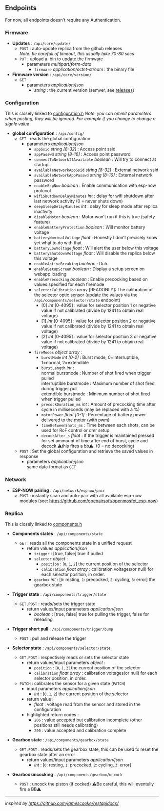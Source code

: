 ## Endpoints

For now, all endpoints doesn't require any Authentication.

### Firmware

- **Updates** : `/api/core/update/`
  - `POST` : auto-update replica from the github releases  
  *Note: be carefull of timeout, this usually take 70-80 secs*
  - `PUT` : upload a .bin to update the firmware
    - parameters *multipart/form-data*
      - `firmware` *application/octet-stream* : the binary file
- **Firmware version** : `/api/core/version/`
  - `GET` : 
    - parameters *application/json*
      - *string* : the current version (semver, see [releases](https://github.com/simonjamain/openmosfet/releases))

### Configuration

This is closely linked to [configuration.h](/src/configuration.h)
*Note: you can ommit parameters when posting, they will be ignored. For example if you change to change a signle value*

- **global configuration** : `/api/config/`
  - `GET` : reads the global configuration 
    - parameters *application/json*
      - `appSsid` *string [8-32]* : Access point ssid
      - `appPasswd` *string [8-16]* : Access point password
      - `connectToNetworkIfAvailable` *boolean* : Will try to connect at startup
      - `availableNetworkAppSsid` *string [8-32]* : External network ssid
      - `availableNetworkAppPasswd` *string [8-16]* : External network password
      - `enableEspNow` *boolean* : Enable communication with esp-now protocol
      - `wifiShutdownDelayMinutes` *int* : delay for wifi shutdown after last network activity (0 = never shuts down)
      - `deepSleepDelayMinutes` *int* : delay for sleep mode after replica inactivity
      - `disableMotor` *boolean* : Motor won't run if this is true (safety feature)
      - `enableBatteryProtection` *boolean* : Will monitor battery voltage
      - `batteryNominalVoltage` *float* : Honestly I don't precisely know yet what to do with that
      - `batteryLowVoltage` *float* : Will alert the user below this voltage
      - `batteryShutdownVoltage` *float* : Will disable the replica below this voltage
      - `enableActiveBreaking` *boolean* : Duh.
      - `enableSetupScreen` *boolean* : Display a setup screen on webapp loading
      - `enablePrecocking` *boolean* : Enable precocking based on values specified for each firemode
      - `selectorCalibration` *array* [READONLY]: The calibration of the selector optic sensor (update the values via the `/api/components/selector/state` endpoint)
        - [0] *int* [0-4095] : value for selector position 1 or negative value if not calibrated (divide by 1241 to obtain real voltage)
        - [1] *int* [0-4095] : value for selector position 2 or negative value if not calibrated (divide by 1241 to obtain real voltage)
        - [2] *int* [0-4095] : value for selector position 3 or negative value if not calibrated (divide by 1241 to obtain real voltage)
      - `fireModes` *object array* :
        - `burstMode` *int [0-2]* : Burst mode, 0=interruptible, 1=normal, 2=extendible
        - `burstLength` *int* :  
          normal burstmode : Number of shot fired when trigger pulled  
          interruptible burstmode : Maximum number of shot fired during trigger pull  
          extendible burstmode : Minimum number of shot fired when trigger pulled
        - `precockDuration_ms` *int* : Amount of precocking time after cycle in milliseconds (may be replaced with a %)
        - `motorPower` *float [0-1]* : Percentage of battery power delivered to the motor (with pwm)
        - `timeBetweenShots_ms` : Time between each shots, can be used for RoF control or dmr setup
        - `decockAfter_s` *float* : If the trigger is maintained pressed for set ammount of time after end of burst, cycle and decock ⚠this fires a bb⚠. (0 = no decocking)
  - `POST` : Set the global configuration and retrieve the saved values in response
    - parameters *application/json*  
    same data format as `GET`

### Network

- **ESP-NOW pairing** : `/api/network/espnow/pair`
  - `POST` : instantly scan and auto-pair with all available esp-now modules (see: https://github.com/openairsoft/openmosfet_esp-now)

### Replica
 
This is closely linked to [components.h](/src/components.h)

[comment]: # (todo: uniformize Selector state api values, include both voltage and state)


- **Components states** : `/api/components/state`
  - `GET` : reads all the components state in a unified request
    - return values *application/json*
      - `trigger` : [true, false] true if pulled
      - `selector` *object* : 
        - `position` : [`0`, `1`, `2`] the current position of the selector
        - `calibration` *float array* :  calibration voltages(or null) for each selector position, in order.
      - `gearbox` *int* : [`0`: resting, `1`: precocked, `2`: cycling, `3`: error] the gearbox state
      
- **Trigger state** : `/api/components/trigger/state`
  - `GET,POST` : reads/sets the trigger state
    - return values/input parameters *application/json*
      - *boolean* : [true, false] true for pulling the trigger, false for releasing
- **Trigger short pull** : `/api/components/trigger/bump`
  - `POST` : pull and release the trigger
- **Selector state** : `/api/components/selector/state`
  - `GET,POST` : respectively reads or sets the selector state
    - return values/input parameters *object* :
        - `position` : [`0`, `1`, `2`] the current position of the selector
        - `calibration` *float array* :  calibration voltages(or null) for each selector position, in order.
  - `PATCH` : calibrates the sensor for a given state (`PATCH`)
    - input parameters *application/json*
      - *int* : [`0`, `1`, `2`] the current position of the selector
    - return value :
      - *float* : voltage read from the sensor and stored in the configuration
    - highlighted return codes :
      - `206` : value accepted but calibration incomplete (other positions still needs calibrating)
      - `200` : value accepted and calibration complete
- **Gearbox state** : `/api/components/gearbox/state`
  - `GET,POST` : reads/sets the gearbox state, this can be used to reset the gearbox state after an error
    - return values/input parameters *application/json*
      - *int* : [`0`: resting, `1`: precocked, `2`: cycling, `3`: error]
- **Gearbox uncocking** : `/api/components/gearbox/uncock`
  - `POST` : uncock the piston (if cocked) ⚠Be careful, this will eventully fire a BB⚠

--------------

*inspired by https://github.com/jamescooke/restapidocs/*